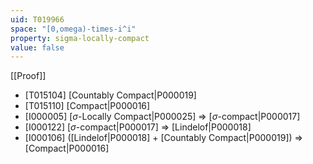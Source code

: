 ```yaml
---
uid: T019966
space: "[0,omega)-times-i^i"
property: sigma-locally-compact
value: false
---
```

[[Proof]]

* [T015104] [Countably Compact|P000019]
* [T015110] [Compact|P000016]
* [I000005] [$\sigma$-Locally Compact|P000025] => [$\sigma$-compact|P000017]
* [I000122] [$\sigma$-compact|P000017] => [Lindelof|P000018]
* [I000106] ([Lindelof|P000018] + [Countably Compact|P000019]) => [Compact|P000016]

